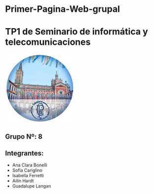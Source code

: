 # Primer-Pagina-Web-grupal
# TP1 de Seminario de informática y telecomunicaciones
![pio Logo](logopio.jpg)

## Grupo Nº: 8
## Integrantes:
* Ana Clara Bonelli
* Sofía Cariglino
* Isabella Ferretti
* Ailín Hardt
* Guadalupe Langan
